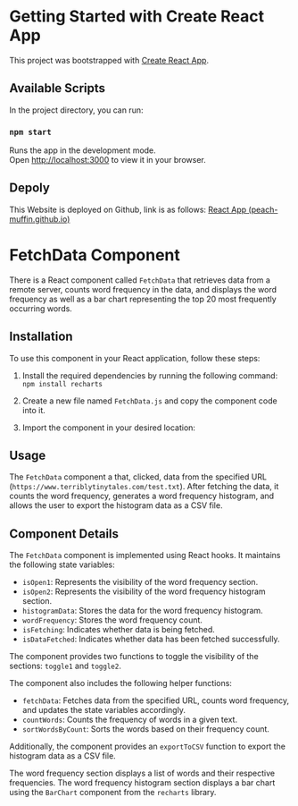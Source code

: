 # Getting Started with Create React App

This project was bootstrapped with [Create React App](https://github.com/facebook/create-react-app).

## Available Scripts

In the project directory, you can run:

### `npm start`

Runs the app in the development mode.\
Open [http://localhost:3000](http://localhost:3000) to view it in your browser.

## Depoly
This Website is deployed on Github, link is as follows:
[React App (peach-muffin.github.io)](https://peach-muffin.github.io/terriblytinytales-frequency-counter/)

# FetchData Component

There is a React component called `FetchData` that retrieves data from a remote server, counts word frequency in the data, and displays the word frequency as well as a bar chart representing the top 20 most frequently occurring words.
## Installation
To use this component in your React application, follow these steps:

1.  Install the required dependencies by running the following command:
`npm install recharts`
2.  Create a new file named `FetchData.js` and copy the component code into it.
    
3.  Import the component in your desired location:
## Usage

The `FetchData` component a that, clicked, data from the specified URL (`https://www.terriblytinytales.com/test.txt`). After fetching the data, it counts the word frequency, generates a word frequency histogram, and allows the user to export the histogram data as a CSV file.
## Component Details

The `FetchData` component is implemented using React hooks. It maintains the following state variables:

-   `isOpen1`: Represents the visibility of the word frequency section.
-   `isOpen2`: Represents the visibility of the word frequency histogram section.
-   `histogramData`: Stores the data for the word frequency histogram.
-   `wordFrequency`: Stores the word frequency count.
-   `isFetching`: Indicates whether data is being fetched.
-   `isDataFetched`: Indicates whether data has been fetched successfully.

The component provides two functions to toggle the visibility of the sections: `toggle1` and `toggle2`.

The component also includes the following helper functions:

-   `fetchData`: Fetches data from the specified URL, counts word frequency, and updates the state variables accordingly.
-   `countWords`: Counts the frequency of words in a given text.
-   `sortWordsByCount`: Sorts the words based on their frequency count.

Additionally, the component provides an `exportToCSV` function to export the histogram data as a CSV file.

The word frequency section displays a list of words and their respective frequencies.
The word frequency histogram section displays a bar chart using the `BarChart` component from the `recharts` library.
